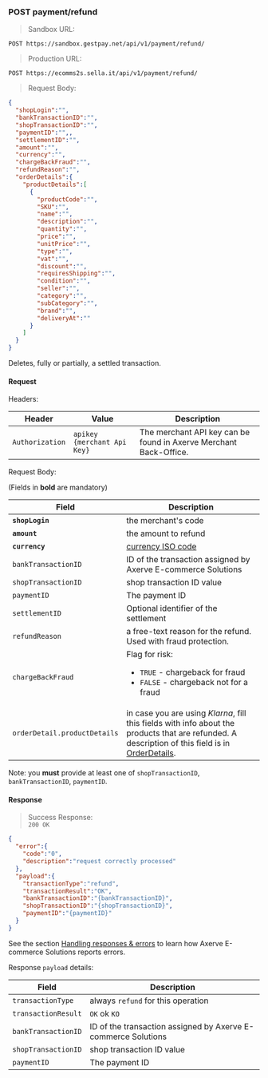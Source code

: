 ### POST payment/refund


> Sandbox URL:

```
POST https://sandbox.gestpay.net/api/v1/payment/refund/
```


> Production URL: 

```
POST https://ecomms2s.sella.it/api/v1/payment/refund/
```


> Request Body: 

```json
{
  "shopLogin":"",
  "bankTransactionID":"",
  "shopTransactionID":"",
  "paymentID":"",,
  "settlementID":"",
  "amount":"",
  "currency":"",
  "chargeBackFraud":"",
  "refundReason":"",
  "orderDetails":{
    "productDetails":[
      {
        "productCode":"",
        "SKU":"",
        "name":"",
        "description":"",
        "quantity":"",
        "price":"",
        "unitPrice":"",
        "type":"",
        "vat":"",
        "discount":"",
        "requiresShipping":"",
        "condition":"",
        "seller":"",
        "category":"",
        "subCategory":"",
        "brand":"",
        "deliveryAt":""
      }
    ]
  }
}
```

Deletes, fully or partially, a settled transaction. 

#### Request 

Headers: 

| Header          | Value                         | Description                                                        |
| --------------- | ----------------------------- | ------------------------------------------------------------------ |
| `Authorization` | `apikey {merchant Api Key}` | The merchant API key can be found in Axerve Merchant Back-Office. |

Request Body: 

(Fields in **bold** are mandatory)

| Field | Description 
| -------------- | -----------
| **`shopLogin`** | the merchant's code 
| **`amount`** | the amount to refund 
| **`currency`** | [currency ISO code](#currency-codes) 
| `bankTransactionID` | ID of the transaction assigned by Axerve E-commerce Solutions 
| `shopTransactionID` | shop transaction ID value 
| `paymentID`         | The payment ID 
| `settlementID` | Optional identifier of the settlement
| `refundReason` | a free-text reason for the refund. Used with fraud protection. 
| `chargeBackFraud` | Flag for risk: <ul><li>`TRUE` - chargeback for fraud</li><li>`FALSE` - chargeback not for a fraud</li></ul>
| `orderDetail.productDetails` | in case you are using _Klarna_, fill this fields with info about the products that are refunded. A description of this field is in [OrderDetails](#orderdetails). 

Note: you **must** provide at least one of `shopTransactionID`, `bankTransactionID`, `paymentID`.

#### Response 

> Success Response:<br>
> `200 OK`

```json
{
  "error":{  
    "code":"0",
    "description":"request correctly processed"
  },
  "payload":{
    "transactionType":"refund",
    "transactionResult":"OK",
    "bankTransactionID":"{bankTransactionID}",
    "shopTransactionID":"{shopTransactionID}",
    "paymentID":"{paymentID}"
  }
}
```

See the section [Handling responses & errors](#handling-responses-amp-errors) to learn how Axerve E-commerce Solutions reports errors.

Response `payload` details:


| Field          | Description 
| -------------- | -----------
| `transactionType` | always `refund` for this operation
| `transactionResult` | `OK` ok `KO`
| `bankTransactionID` | ID of the transaction assigned by Axerve E-commerce Solutions 
| `shopTransactionID` | shop transaction ID value 
| `paymentID`         | The payment ID 